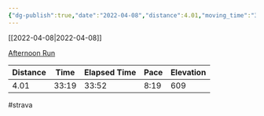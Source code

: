 ```yaml
---
{"dg-publish":true,"date":"2022-04-08","distance":4.01,"moving_time":"33:19","elapsed_time":"33:52","pace":"8:19","total_elevation_gain":609,"url":"https://www.strava.com/activities/6951642237","permalink":"/01-personal/strava/2022-04-08-afternoon-run/","dgPassFrontmatter":true}
---
```



[[2022-04-08\|2022-04-08]]

[Afternoon Run](https://www.strava.com/activities/6951642237)

| Distance | Time  | Elapsed Time | Pace | Elevation |
| -------- | ----- | ------------ | ---- | --------- |
| 4.01     | 33:19 | 33:52        | 8:19 | 609       |




#strava
